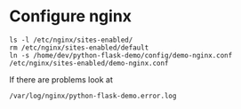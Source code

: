 # Configure nginx

```
ls -l /etc/nginx/sites-enabled/
rm /etc/nginx/sites-enabled/default
ln -s /home/dev/python-flask-demo/config/demo-nginx.conf /etc/nginx/sites-enabled/demo-nginx.conf
```

If there are problems look at

```
/var/log/nginx/python-flask-demo.error.log
```
